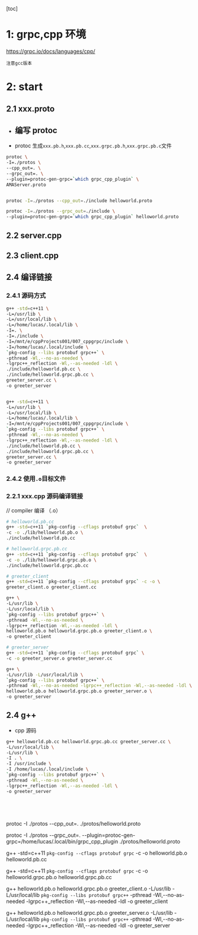 [toc]

# 1: grpc,cpp 环境

https://grpc.io/docs/languages/cpp/

`注意gcc版本`

# 2: start

## 2.1 xxx.proto

- ## 编写 protoc
- protoc 生成`xxx.pb.h`,`xxx.pb.cc`,`xxx.grpc.pb.h`,`xxx.grpc.pb.c`文件

```bash
protoc \
-I=./protos \
--cpp_out=. \
--grpc_out=. \
--plugin=protoc-gen-grpc=`which grpc_cpp_plugin` \
AMAServer.proto


protoc -I=./protos --cpp_out=./include helloworld.proto

protoc -I=./protos --grpc_out=./include \
--plugin=protoc-gen-grpc=`which grpc_cpp_plugin` helloworld.proto
```

## 2.2 server.cpp

## 2.3 client.cpp

## 2.4 编译链接

### 2.4.1 源码方式

```bash
g++ -std=c++11 \
-L=/usr/lib \
-L=/usr/local/lib \
-L=/home/lucas/.local/lib \
-I=. \
-I=./include \
-I=/mnt/e/cppProjects001/007_cppgrpc/include \
-I=/home/lucas/.local/include \
`pkg-config --libs protobuf grpc++` \
-pthread -Wl,--no-as-needed \
-lgrpc++_reflection -Wl,--as-needed -ldl \
./include/helloworld.pb.cc \
./include/helloworld.grpc.pb.cc \
greeter_server.cc \
-o greeter_server


g++ -std=c++11 \
-L=/usr/lib \
-L=/usr/local/lib \
-L=/home/lucas/.local/lib \
-I=/mnt/e/cppProjects001/007_cppgrpc/include \
`pkg-config --libs protobuf grpc++` \
-pthread -Wl,--no-as-needed \
-lgrpc++_reflection -Wl,--as-needed -ldl \
./include/helloworld.pb.cc \
./include/helloworld.grpc.pb.cc \
greeter_server.cc \
-o greeter_server

```

### 2.4.2 使用`.o`目标文件

### 2.2.1 xxx.cpp 源码编译链接

// compiler 编译 （.o）

```bash
# helloworld.pb.cc
g++ -std=c++11 `pkg-config --cflags protobuf grpc`  \
-c -o ./lib/helloworld.pb.o \
./include/helloworld.pb.cc

# helloworld.grpc.pb.cc
g++ -std=c++11 `pkg-config --cflags protobuf grpc`  \
-c -o ./lib/helloworld.grpc.pb.o \
./include/helloworld.grpc.pb.cc

# greeter_client
g++ -std=c++11 `pkg-config --cflags protobuf grpc` -c -o \
greeter_client.o greeter_client.cc

g++ \
-L/usr/lib \
-L/usr/local/lib \
`pkg-config --libs protobuf grpc++` \
-pthread -Wl,--no-as-needed \
-lgrpc++_reflection -Wl,--as-needed -ldl \
helloworld.pb.o helloworld.grpc.pb.o greeter_client.o \
-o greeter_client

# greeter_server
g++ -std=c++11 `pkg-config --cflags protobuf grpc` \
-c -o greeter_server.o greeter_server.cc

g++ \
-L/usr/lib -L/usr/local/lib \
`pkg-config --libs protobuf grpc++` \
-pthread -Wl,--no-as-needed -lgrpc++_reflection -Wl,--as-needed -ldl \
helloworld.pb.o helloworld.grpc.pb.o greeter_server.o \
-o greeter_server


```

## 2.4 g++

- cpp 源码

```bash
g++ helloworld.pb.cc helloworld.grpc.pb.cc greeter_server.cc \
-L/usr/local/lib \
-L/usr/lib \
-I . \
-I /usr/include \
-I /home/lucas/.local/include \
`pkg-config --libs protobuf grpc++` \
-pthread -Wl,--no-as-needed \
-lgrpc++_reflection -Wl,--as-needed -ldl \
-o greeter_server


```

```bash





```

protoc -I ./protos --cpp_out=. ./protos/helloworld.proto

protoc -I ./protos --grpc_out=. --plugin=protoc-gen-grpc=/home/lucas/.local/bin/grpc_cpp_plugin ./protos/helloworld.proto

g++ -std=c++11 `pkg-config --cflags protobuf grpc` -c -o helloworld.pb.o helloworld.pb.cc

g++ -std=c++11 `pkg-config --cflags protobuf grpc` -c -o helloworld.grpc.pb.o helloworld.grpc.pb.cc

g++ helloworld.pb.o helloworld.grpc.pb.o greeter_client.o -L/usr/lib -L/usr/local/lib `pkg-config --libs protobuf grpc++` -pthread -Wl,--no-as-needed -lgrpc++\_reflection -Wl,--as-needed -ldl -o greeter_client

g++ helloworld.pb.o helloworld.grpc.pb.o greeter_server.o -L/usr/lib -L/usr/local/lib `pkg-config --libs protobuf grpc++` -pthread -Wl,--no-as-needed -lgrpc++\_reflection -Wl,--as-needed -ldl -o greeter_server
